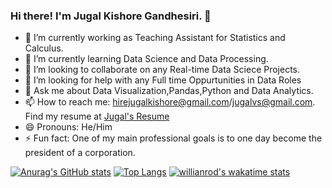 ### Hi there! I'm Jugal Kishore Gandhesiri. 👋



- 🔭 I’m currently working as Teaching Assistant for Statistics and Calculus.
- 🌱 I’m currently learning Data Science and Data Processing.
- 👯 I’m looking to collaborate on any Real-time Data Sciece Projects.
- 🤔 I’m looking for help with any Full time Oppurtunities in Data Roles
- 💬 Ask me about Data Visualization,Pandas,Python and Data Analytics.
- 📫 How to reach me: hirejugalkishore@gmail.com/jugalvs@gmail.com. Find my resume at [Jugal's Resume](https://github.com/gandesirijugalkishore/gandesirijugalkishore/blob/main/Resume.pdf)
- 😄 Pronouns: He/Him
- ⚡ Fun fact: One of my main professional goals is to one day become the president of a corporation.

[![Anurag's GitHub stats](https://github-readme-stats.vercel.app/api?username=gandesirijugalkishore)](https://github.com/gandesirijugalkishore)
[![Top Langs](https://github-readme-stats.vercel.app/api/top-langs/?username=gandesirijugalkishore&layout=compact)](https://github.com/gandesirijugalkishore)
[![willianrod's wakatime stats](https://github-readme-stats.vercel.app/api/wakatime?username=gandesirijugalkishore)](https://github.com/gandesirijugalkishore)



